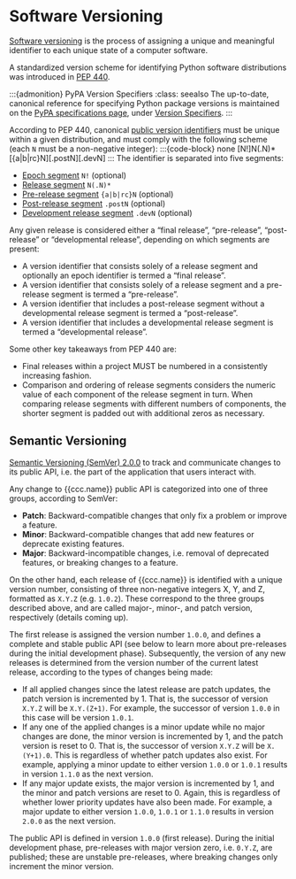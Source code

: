 # Software Versioning
[Software versioning](https://en.wikipedia.org/wiki/Software_versioning)
is the process of assigning a unique and meaningful identifier to each unique state of a computer software.

A standardized version scheme for identifying Python software distributions
was introduced in [PEP 440](https://peps.python.org/pep-0440/).

:::{admonition} PyPA Version Specifiers
:class: seealso
The up-to-date, canonical reference for specifying Python package versions is
maintained on the [PyPA specifications page](https://packaging.python.org/en/latest/specifications/),
under [Version Specifiers](https://packaging.python.org/en/latest/specifications/version-specifiers/#version-specifiers).
:::


According to PEP 440, canonical [public version identifiers](https://peps.python.org/pep-0440/#public-version-identifiers)
must be unique within a given distribution, and must comply with the following scheme (each `N` must be a non-negative integer):
:::{code-block} none
[N!]N(.N)*[{a|b|rc}N][.postN][.devN]
:::
The identifier is separated into five segments:
* [Epoch segment](https://peps.python.org/pep-0440/#version-epochs) `N!` (optional)
* [Release segment](https://peps.python.org/pep-0440/#final-releases) `N(.N)*`
* [Pre-release segment](https://peps.python.org/pep-0440/#pre-releases) `{a|b|rc}N` (optional)
* [Post-release segment](https://peps.python.org/pep-0440/#post-releases) `.postN` (optional)
* [Development release segment](https://peps.python.org/pep-0440/#developmental-releases) `.devN` (optional)

Any given release is considered either a “final release”, “pre-release”, “post-release”
or “developmental release”, depending on which segments are present:
  * A version identifier that consists solely of a release segment and optionally an epoch identifier
    is termed a “final release”.
  *  A version identifier that consists solely of a release segment and a pre-release segment is
     termed a “pre-release”.
  * A version identifier that includes a post-release segment without a developmental release segment
    is termed a “post-release”.
  * A version identifier that includes a developmental release segment is termed a “developmental release”.

Some other key takeaways from PEP 440 are:
* Final releases within a project MUST be numbered in a consistently increasing fashion.
* Comparison and ordering of release segments considers the numeric value of each component
of the release segment in turn. When comparing release segments with different numbers of components,
the shorter segment is padded out with additional zeros as necessary.


## Semantic Versioning
[Semantic Versioning (SemVer) 2.0.0](https://semver.org/spec/v2.0.0.html)
to track and communicate changes to its public API, i.e. the part of the application that
users interact with.

Any change to {{ccc.name}} public API is categorized into one of three groups,
according to SemVer:
* **Patch**: Backward-compatible changes that only fix a problem or improve a feature.
* **Minor**: Backward-compatible changes that add new features or deprecate existing features.
* **Major**: Backward-incompatible changes, i.e. removal of deprecated features, or breaking changes to a feature.

On the other hand, each release of {{ccc.name}} is identified with a unique version number,
consisting of three non-negative integers X, Y, and Z, formatted as `X.Y.Z` (e.g. `1.0.2`).
These correspond to the three groups described above,
and are called major-, minor-, and patch version, respectively (details coming up).

The first release is assigned the version number `1.0.0`, and defines a complete and stable public API
(see below to learn more about pre-releases during the initial development phase).
Subsequently, the version of any new releases is determined from the version number of
the current latest release, according to the types of changes being made:
* If all applied changes since the latest release are patch updates, the patch version is incremented by 1.
That is, the successor of version `X.Y.Z` will be `X.Y.(Z+1)`. For example, the successor of version
`1.0.0` in this case will be version `1.0.1`.
* If any one of the applied changes is a minor update while no major changes are done, the minor version is
incremented by 1, and the patch version is reset to 0.
That is, the successor of version `X.Y.Z` will be `X.(Y+1).0`. This is regardless of whether patch updates also
exist. For example, applying a minor update to either version `1.0.0` or `1.0.1`
results in version `1.1.0` as the next version.
* If any major update exists, the major version is incremented by 1, and the minor and patch versions are reset
to 0. Again, this is regardless of whether lower priority updates have also been made. For example, a major update
to either version `1.0.0`, `1.0.1` or `1.1.0` results in version `2.0.0` as the next version.

The public API is defined in version `1.0.0` (first release).
During the initial development phase, pre-releases with major version zero, i.e. `0.Y.Z`, are published;
these are unstable pre-releases, where breaking changes only increment the minor version.
